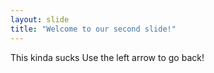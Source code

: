 ```yaml
---
layout: slide
title: "Welcome to our second slide!"
---
```

This kinda sucks
Use the left arrow to go back!
